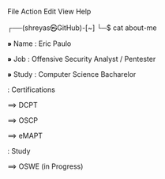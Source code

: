 File  Action  Edit  View  Help






┌──(shreyas㉿GitHub)-[~]
└─$ cat about-me



⁍ Name  : Eric Paulo

⁍ Job   : Offensive Security Analyst / Pentester

⁍ Study : Computer Science Bacharelor


: Certifications 

==> DCPT

==> OSCP

==> eMAPT


: Study

==> OSWE (in Progress)
